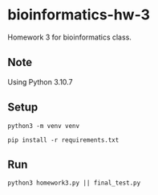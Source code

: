 # bioinformatics-hw-3
Homework 3 for bioinformatics class.

## Note

Using Python 3.10.7

## Setup

`python3 -m venv venv`

`pip install -r requirements.txt`

## Run

`python3 homework3.py || final_test.py`